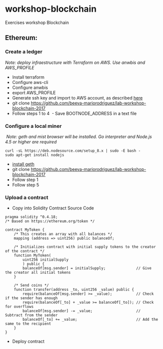 # workshop-blockchain
Exercises workshop Blockchain

## Ethereum:
  ### Create a ledger
  *Note: deploy infraestructure with Terraform on AWS. Use anwbis and AWS_PROFILE*
  - Install terraform
  - Configure aws-cli
  - Configure anwbis
  - export AWS_PROFILE
  - Generate ssh key and import to AWS account, as described [here](https://gist.github.com/beeva-mariorodriguez/e1bedb4aa28e1ce97d16646950f1e9a6)
  - git clone https://github.com/beeva-mariorodriguez/lab-workshop-blockchain-2017
  - Follow steps 1 to 4
  - Save BOOTNODE_ADDRESS in a text file

  ### Configure a local miner
  *Note: geth and mist browser will be installed. Go interpreter and Node.js 4.5 or higher are required*
```
curl -sL https://deb.nodesource.com/setup_8.x | sudo -E bash -
sudo apt-get install nodejs
``` 
  - [install geth](https://github.com/ethereum/go-ethereum/wiki/Installing-Geth#install-on-ubuntu-via-ppas)
  - git clone https://github.com/beeva-mariorodriguez/lab-workshop-blockchain-2017
  - Follow step 1
  - Follow step 5
  
  ### Upload a contract
  - Copy into Solidity Contract Source Code 
```
pragma solidity ^0.4.18;
/* Based on https://ethereum.org/token */

contract MyToken {
    /* This creates an array with all balances */
    mapping (address => uint256) public balanceOf;

    /* Initializes contract with initial supply tokens to the creator of the contract */
    function MyToken(
        uint256 initialSupply
        ) public {
        balanceOf[msg.sender] = initialSupply;              // Give the creator all initial tokens
    }

    /* Send coins */
    function transfer(address _to, uint256 _value) public {
        require(balanceOf[msg.sender] >= _value);           // Check if the sender has enough
        require(balanceOf[_to] + _value >= balanceOf[_to]); // Check for overflows
        balanceOf[msg.sender] -= _value;                    // Subtract from the sender
        balanceOf[_to] += _value;                           // Add the same to the recipient
    }
}

```
- Deploy contract
